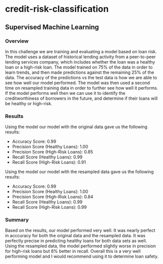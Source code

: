 # credit-risk-classification
## Supervised Machine Learning
### Overview

In this challenge we are training and evaluating a model based on loan risk. The model uses a dataset of historical lending activity from a peer-to-peer lending services company, which includes whether the loan was a healthy loan or a high-risk loan. The model trained on 75% of the data in order to learn trends, and then made predictions against the remaining 25% of the data. The accuracy of the predictions vs the test data is how we are able to see how well our model performed. The model was then used a second time on resampled training data in order to further see how well it performs. If the model performs well then we can use it to identify the creditworthiness of borrowers in the future, and determine if their loans will be healthy or high-risk. 

### Results
Using the model our model with the original data gave us the following results:
- Accuracy Score: 0.99
- Precision Score (Healthy Loans): 1.00
- Precision Score (High-Risk Loans): 0.85
- Recall Score (Healthy Loans): 0.99
- Recall Score (High-Risk Loans): 0.91

Using the model our model with the resampled data gave us the following results:
- Accuracy Score: 0.99
- Precision Score (Healthy Loans): 1.00
- Precision Score (High-Risk Loans): 0.84
- Recall Score (Healthy Loans): 0.99
- Recall Score (High-Risk Loans): 0.99

### Summary
Based on the results, our model performed very well. It was nearly perfect in acccuracy for both the original data and the resampled data. It was perfectly precise in predicting healthy loans for both data sets as well. Using the resampled data, the model performed slightly worse in precision for high-risk loans but 8% better in recall. Overall this is a very well performing model and I would recommend using it to determine loan safety. 
